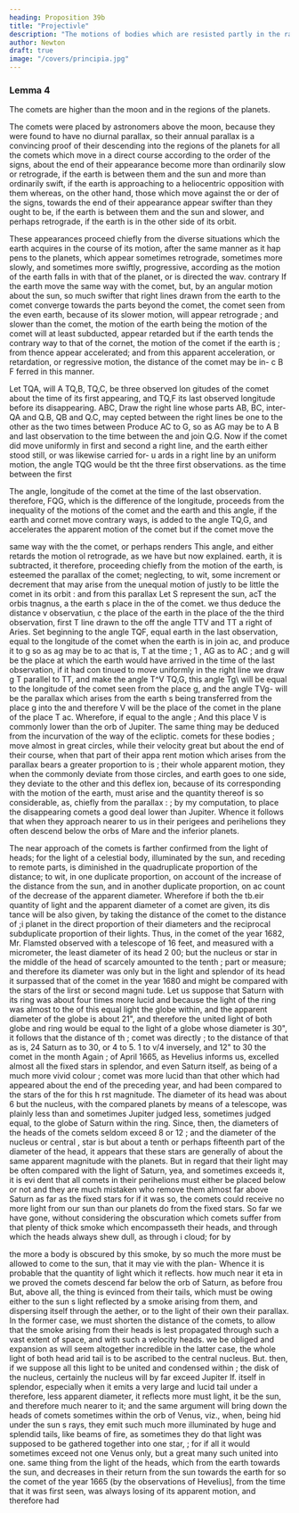 ```yaml
---
heading: Proposition 39b
title: "Projectivle"
description: "The motions of bodies which are resisted partly in the ratio of the velocities, and partly"
author: Newton
draft: true
image: "/covers/principia.jpg"
---
```




### Lemma 4

The comets are higher than the moon and in the regions of the planets.


The comets were placed by astronomers above the moon, because they were found to have no diurnal parallax, so their annual parallax is a convincing proof of their descending into the regions of the planets for all the comets which move in a direct course according to the order of the signs, about the end of their appearance become more than ordinarily slow or retrograde, if the earth is between them and the sun
and more than ordinarily swift, if the earth is approaching to a heliocentric opposition
with them whereas, on the other hand, those which move
against the or
der of the signs, towards the end of their
appearance appear swifter than
they ought to be, if the earth is between them and the sun and slower,
and perhaps retrograde, if the earth is in the other side of its orbit. 

These appearances proceed chiefly from the diverse situations which the earth acquires in the course of its motion, after the same manner as it
hap
pens to the planets, which appear sometimes retrograde, sometimes more
slowly, and sometimes more swiftly, progressive, according as the motion of
the earth falls in with that of the planet, or is directed the
wav.
contrary
If the earth
move
the same
way with
the comet, but, by an
angular motion
about the sun, so much swifter that right lines drawn from the earth to
the comet converge towards the parts beyond the
comet, the comet seen
from the
even
earth, because of its slower motion, will appear retrograde
;
and
slower than the comet, the motion of the earth
being
the
motion
of the comet will at least
subducted,
appear retarded but if the
earth tends the contrary way to that of the cornet, the motion of the comet
if
the earth
is
;
from thence appear accelerated; and from this apparent acceleration,
or retardation, or regressive motion, the distance of the comet
may be in-
c
B
F
ferred in this manner.

Let TQA,
will
A
TQ,B, TQ,C, be three observed lon
gitudes of the comet about the time
of its first appearing, and TQ,F its
last observed longitude before its
disappearing.
ABC,
Draw
the right line
whose parts AB, BC,
inter-
QA
and Q.B,
QB
and Q.C, may
cepted between the right lines
be one to the other as the two times between
Produce AC to G, so as AG may be to A B
and last observation to the time between the
and join Q.G. Now if the comet did move uniformly in
first and second
a right line, and the earth either stood still, or was likewise carried for-
u ards in a right line by an uniform motion, the angle TQG would be tht
the three
first
observations.
as the time between the first

The angle,
longitude of the comet at the time of the last observation.
therefore, FQG, which is the difference of the longitude, proceeds from the
inequality of the motions of the comet and the earth and this angle, if
the earth and cornet move contrary ways, is added to the angle TQ,G, and
accelerates the apparent motion of the comet but if the comet move the

same way with the
the comet, or perhaps renders
This angle,
and either retards the motion ol
retrograde, as we have but now explained.
earth, it is subtracted,
it
therefore, proceeding chiefly
from the motion of the
earth, is
esteemed the parallax of the comet; neglecting, to wit, some
increment or decrement that may arise from the unequal motion of
justly to be
little
the comet in
its orbit
:
and from
this parallax
Let S represent the sun, acT
the orbis tnagnus, a the earth s place in the
of the comet.
we thus deduce the
distance
v
observatiun, c the place of the earth in
the place of the
the third observation,
first
T
line
drawn
to the
off the angle
TTV
and
TT
a right
of
Aries.
Set
beginning
to
the
angle TQF,
equal
earth in the last observation,
equal to the longitude of the comet
when the earth is in
join ac,
and produce it to g so as ag may be to ac
that
is,
T
at the time
;
1
,
AG
as
to
AC
;
and
g
will be the place at
which the earth would have arrived in the
time of the last observation, if it had con
tinued to move uniformly in the right line
we draw g T parallel to TT, and make the angle T^V
TQ,G, this angle Tg\ will be equal to the longitude of
the comet seen from the place g, and the angle TVg- will be the
parallax
which arises from the earth s being transferred from the place g into the
and therefore V will be the place of the comet in the plane of the
place T
ac.
Wherefore,
if
equal to the angle
;
And this place V is commonly lower than the orb of Jupiter.
The same thing may be deduced from the incurvation of the way of the
ecliptic.
comets
for these bodies
;
move almost
in great circles, while their velocity
great but about the end of their course, when that part of their appa
rent motion which arises from the parallax bears a greater proportion to
is
;
their whole apparent motion, they
when the
commonly deviate from
those circles, and
earth goes to one side, they deviate to the other and this deflex
ion, because of its corresponding with the motion of the earth, must arise
and the quantity thereof is so considerable, as,
chiefly from the parallax
:
;
by my computation, to place the disappearing comets a good deal lower
than Jupiter. Whence it follows that when they approach nearer to us in
their perigees and perihelions they often descend below the orbs of Mare
and the inferior planets.

The
near approach of the comets is farther confirmed from the
light of
heads; for the light of a celestial body, illuminated by the sun, and
receding to remote parts, is diminished in the quadruplicate proportion of
the distance; to wit, in one
duplicate proportion, on account of the increase
of the distance from the sun, and in another
duplicate proportion, on ac
count of the decrease of the
apparent diameter. Wherefore if both the
tb.eir
quantity of light and the apparent diameter of a comet are given, its dis
tance will be also given,
by taking the distance of the comet to the distance
of ;i planet in the direct
proportion of their diameters and the reciprocal
subduplicate proportion of their lights.
Thus, in the comet of the year
1682, Mr. Flamsted observed with a telescope of 16 feet, and measured
with a micrometer, the least diameter of its head 2
00; but the nucleus
or star in the middle of the head
of
scarcely amounted to the tenth
;
part
or
measure; and therefore its diameter was only
but in the
light and splendor of its head it surpassed that of the comet in the year
1680 and might be compared with the stars of the lirst or second
magni
tude.
Let us suppose that Saturn with its
ring was about four times more
lucid
and because the light of the ring was almost
to the
of
this equal light
the globe within, and the apparent diameter of the
globe is about 21&quot;, and
therefore the united light of both globe and
ring would be equal to the
light of a globe whose diameter is 30&quot;, it follows that the distance of th
;
comet was
directly
;
to the distance of
that
as
is,
24
Saturn as
to 30, or
4
to 5.
1 to
v/4 inversely, and 12&quot; to 30
the comet in the month
Again
;
of April 1665, as Hevelius informs us, excelled almost all the fixed stars
in splendor, and even Saturn itself, as
being of a much more vivid colour
;
comet was more lucid than that other which had appeared about
the end of the preceding year, and had been
compared to the stars of the
for this
h rst magnitude.
The diameter of its head was about 6 but the nucleus,
with
the
compared
planets by means of a telescope, was plainly less than
and
sometimes
Jupiter
judged less, sometimes judged equal, to the globe of Saturn within the ring.
Since, then, the diameters of the heads of the
comets seldom exceed 8 or 12 ; and the diameter of the nucleus or central
,
star is but about a tenth or perhaps fifteenth part of the diameter of the
head, it appears that these stars are generally of about the same apparent
magnitude with the planets. But in regard that their light may be often
compared with the light of Saturn, yea, and sometimes exceeds it, it is evi
dent that all comets in their perihelions must either be placed below or not
and they are much mistaken who remove them almost
far above Saturn
as far as the fixed stars for if it was so, the comets could receive no more
light from our sun than our planets do from the fixed stars.
So far we have gone, without considering the obscuration which comets
suffer from that plenty of thick smoke which encompasseth their heads,
and through which the heads always shew dull, as through i cloud; for by

the more a body is obscured by this smoke, by so much the more
must be allowed to come to the sun, that it may vie with the plan-
Whence it is probable that
the quantity of light which it reflects.
how much
near
it
eta in
we proved
the comets descend far below the orb of Saturn, as
before frou
But, above all, the thing is evinced from their tails, which
must be owing either to the sun s light reflected by a smoke arising from
them, and dispersing itself through the aether, or to the light of their own
their parallax.
In the former case, we must shorten the distance of the comets,
to allow that the smoke arising from their heads is
lest
propagated through such a vast extent of space, and with such a velocity
heads.
we be obliged
and expansion as will seem altogether incredible in the latter case, the
whole light of both head arid tail is to be ascribed to the central nucleus.
But. then, if we suppose all this light to be united and condensed within
;
the disk of the nucleus, certainly the nucleus will by far exceed Jupiter
If.
itself in splendor, especially when it emits a very large and lucid tail
under a
therefore,
less
apparent diameter,
it reflects
more
must
light, it
be
the sun, and therefore much nearer to it; and
the same argument will bring down the heads of comets sometimes within
the orb of Venus, viz., when, being hid under the sun s rays, they emit such
much more illuminated by
huge and splendid tails, like beams of fire, as sometimes they do
that light was supposed to be gathered together into one star,
;
for if all
it would
sometimes exceed not one Venus only, but a great many such united
into one.
same thing
from the light of the heads, which
from the earth towards the sun, and
decreases in their return from the sun towards the earth
for so the comet
of the year 1665 (by the observations of Hevelius], from the time that it
was first seen, was always losing of its apparent motion, and therefore had


